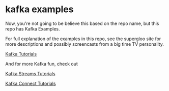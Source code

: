 # kafka examples
Now, you're not going to be believe this based on the repo name, but this repo has Kafka Examples.  

For full explanation of the examples in this repo, see the supergloo site
for more descriptions and possibly screencasts from a big time TV personality.

[Kafka Tutorials](https://supergloo.com/kafka-tutorials/)

And for more Kafka fun, check out

[Kafka Streams Tutorials](https://supergloo.com/kafka-streams/)

[Kafka Connect Tutorials](https://supergloo.com/kafka-connect/)


